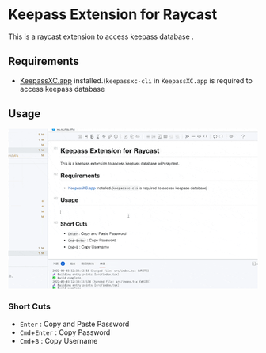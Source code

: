 # Keepass Extension for Raycast

This is a raycast extension to access keepass database .

## Requirements

- [KeepassXC.app](https://keepassxc.org "前往安装KeepassXC") installed.(`keepassxc-cli` in `KeepassXC.app` is required to access keepass database

## Usage

![example](example.gif)

### Short Cuts

- `Enter` : Copy and Paste Password
- `Cmd`+`Enter` : Copy Password
- `Cmd`+`B` : Copy Username
